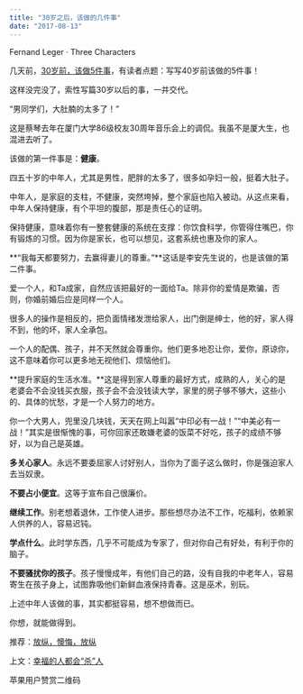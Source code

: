 ```yaml
---
title: "30岁之后，该做的几件事"
date: "2017-08-13"
---
```


Fernand Leger · Three Characters

几天前，[30岁前，该做5件事](http://mp.weixin.qq.com/s?__biz=MjM5NDU0Mjk2MQ==&mid=2651623341&idx=1&sn=32a6dd62551df701984cfc18c57ffda4&chksm=bd7e0bb38a0982a585710c302c4141b68fc24764c6643b96ca003edd70092436583a7bdbd57d&scene=21#wechat_redirect)，有读者点题：写写40岁前该做的5件事！

这样没完没了，索性写篇30岁以后的事，一并交代。

“男同学们，大肚腩的太多了！”

这是蔡琴去年在厦门大学86级校友30周年音乐会上的调侃。我虽不是厦大生，也混进去听了。

该做的第一件事是：**健康**。

四五十岁的中年人，尤其是男性，肥胖的太多了，很多如孕妇一般，挺着大肚子。

中年人，是家庭的支柱，不健康，突然垮掉，整个家庭也陷入被动。从这点来看，中年人保持健康，有个平坦的腹部，那是责任心的证明。

保持健康，意味着你有一整套健康的系统在支撑：你饮食科学，你管得住嘴巴，你有锻炼的习惯。因为你是家长，也可以想见，这套系统也惠及你的家人。  

**“我每天都要努力，去赢得妻儿的尊重。”**这话是李安先生说的，也是该做的第二件事。

爱一个人，和Ta成家，自然应该把最好的一面给Ta。除非你的爱情是欺骗，否则，你婚前婚后应是同样一个人。

很多人的操作是相反的，把负面情绪发泄给家人，出门倒是绅士，他的好，家人得不到，他的坏，家人全承包。

一个人的配偶、孩子，并不天然就会尊重你。他们更多地忍让你，爱你，原谅你，这不意味着你可以更多地无视他们、烦恼他们。

**提升家庭的生活水准。**这是得到家人尊重的最好方式，成熟的人，关心的是老婆会不会没钱买衣服，孩子会不会没钱读大学，家里的房子够不够大，这些小的、具体的忧愁，才是一个人努力的地方。

你一个大男人，兜里没几块钱，天天在网上叫嚣“中印必有一战！”“中美必有一战！”其实是很惭愧的事，可你回家还敢嫌老婆的饭菜不好吃，孩子的成绩不够好，以为自己是英雄。

**多关心家人**。永远不要委屈家人讨好别人，当你为了面子这么做时，你是强迫家人去当奴隶。

**不要占小便宜**。这等于宣布自己很廉价。

**继续工作**。别老想着退休，工作使人进步。那些想尽办法不工作，吃福利，依赖家人供养的人，容易迟钝。  

**学点什么**。此时学东西，几乎不可能成为专家了，但对你自己有好处，有利于你的脑子。

**不要骚扰你的孩子**。孩子慢慢成年，有他们自己的路，没有自我的中老年人，容易寄生在孩子身上，试图靠吸他们新鲜血液保持青春。这是巫术，别玩。

上述中年人该做的事，其实都挺容易，想不想做而已。

你想，就能做得到。

推荐：[放纵，懊悔，放纵](http://mp.weixin.qq.com/s?__biz=MjM5NDU0Mjk2MQ==&mid=2651623297&idx=1&sn=138618d81e64411e3613568910a96dac&chksm=bd7e0b9f8a09828966155f6fdb6defa33a5aea9baa5112ad1e4bfca05941f57ded0e51ea1bd1&scene=21#wechat_redirect)

上文：[幸福的人都会“杀”人](http://mp.weixin.qq.com/s?__biz=MjM5NDU0Mjk2MQ==&mid=2651623353&idx=1&sn=e6317cc17d84dcb7b9995af49fe2cd00&chksm=bd7e0ba78a0982b170ba4c79a04e4c3fb1ae983f79ee4a39b8f186c93d7db17353d5ff0135c1&scene=21#wechat_redirect)

苹果用户赞赏二维码
